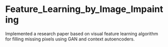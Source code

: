 # Feature_Learning_by_Image_Impainting
Implemented a research paper based on visual feature learning algorithm for filling missing pixels using GAN and context autoencoders.
